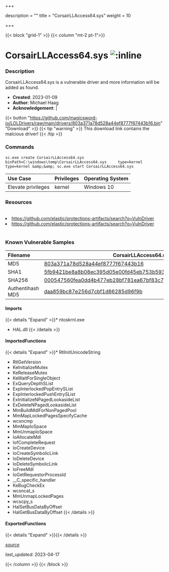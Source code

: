 +++

description = ""
title = "CorsairLLAccess64.sys"
weight = 10

+++


{{< block "grid-1" >}}
{{< column "mt-2 pt-1">}}


# CorsairLLAccess64.sys ![:inline](/images/twitter_verified.png) 


### Description

CorsairLLAccess64.sys is a vulnerable driver and more information will be added as found.

- **Created**: 2023-01-09
- **Author**: Michael Haag
- **Acknowledgement**:  | [](https://twitter.com/)

{{< button "https://github.com/magicsword-io/LOLDrivers/raw/main/drivers/803a371a78d528a44ef8777f67443b16.bin" "Download" >}}
{{< tip "warning" >}}
This download link contains the malcious driver!
{{< /tip >}}

### Commands

```
sc.exe create CorsairLLAccess64.sys binPath=C:\windows\temp\CorsairLLAccess64.sys     type=kernel type=kernel &amp;&amp; sc.exe start CorsairLLAccess64.sys
```

| Use Case | Privileges | Operating System | 
|:---- | ---- | ---- |
| Elevate privileges | kernel | Windows 10 |

### Resources
<br>
<li><a href=" https://github.com/elastic/protections-artifacts/search?q=VulnDriver"> https://github.com/elastic/protections-artifacts/search?q=VulnDriver</a></li>
<li><a href="https://github.com/elastic/protections-artifacts/search?q=VulnDriver">https://github.com/elastic/protections-artifacts/search?q=VulnDriver</a></li>
<br>

### Known Vulnerable Samples

| Filename | CorsairLLAccess64.sys |
|:---- | ---- | 
| MD5 | <a href="https://www.virustotal.com/gui/file/803a371a78d528a44ef8777f67443b16">803a371a78d528a44ef8777f67443b16</a> |
| SHA1 | <a href="https://www.virustotal.com/gui/file/5fb9421be8a8b08ec395d05e00fd45eb753b593a">5fb9421be8a8b08ec395d05e00fd45eb753b593a</a> |
| SHA256 | <a href="https://www.virustotal.com/gui/file/000547560fea0dd4b477eb28bf781ea67bf83c748945ce8923f90fdd14eb7a4b">000547560fea0dd4b477eb28bf781ea67bf83c748945ce8923f90fdd14eb7a4b</a> |
| Authentihash MD5 | <a href="https://www.virustotal.com/gui/search/authentihash%253Adaa859bc87e256d7cbf1d86285d96f9b">daa859bc87e256d7cbf1d86285d96f9b</a> || Authentihash SHA1 | <a href="https://www.virustotal.com/gui/search/authentihash%253Ad29d73b2add87a7daf3c626d593599ef6b9560ca">d29d73b2add87a7daf3c626d593599ef6b9560ca</a> || Authentihash SHA256 | <a href="https://www.virustotal.com/gui/search/authentihash%253Ae4ac5c7fbb41ee988029b27d8b6be574725689fd1365f5a56f5a12d9120f86c6">e4ac5c7fbb41ee988029b27d8b6be574725689fd1365f5a56f5a12d9120f86c6</a> || Signature | Microsoft Windows Hardware Compatibility Publisher, Microsoft Windows Third Party Component CA 2014, Microsoft Root Certificate Authority 2010   || Company | Corsair Memory, Inc. || Description | Corsair LL Access || Product | Corsair LL Access || OriginalFilename | Corsair LL Access |
#### Imports
{{< details "Expand" >}}* ntoskrnl.exe
* HAL.dll
{{< /details >}}
#### ImportedFunctions
{{< details "Expand" >}}* RtlInitUnicodeString
* RtlGetVersion
* KeInitializeMutex
* KeReleaseMutex
* KeWaitForSingleObject
* ExQueryDepthSList
* ExpInterlockedPopEntrySList
* ExpInterlockedPushEntrySList
* ExInitializeNPagedLookasideList
* ExDeleteNPagedLookasideList
* MmBuildMdlForNonPagedPool
* MmMapLockedPagesSpecifyCache
* wcsncmp
* MmMapIoSpace
* MmUnmapIoSpace
* IoAllocateMdl
* IofCompleteRequest
* IoCreateDevice
* IoCreateSymbolicLink
* IoDeleteDevice
* IoDeleteSymbolicLink
* IoFreeMdl
* IoGetRequestorProcessId
* __C_specific_handler
* KeBugCheckEx
* wcsncat_s
* MmUnmapLockedPages
* wcscpy_s
* HalSetBusDataByOffset
* HalGetBusDataByOffset
{{< /details >}}
#### ExportedFunctions
{{< details "Expand" >}}{{< /details >}}



[*source*](https://github.com/magicsword-io/LOLDrivers/tree/main/yaml/corsairllaccess64.yaml)

*last_updated:* 2023-04-17








{{< /column >}}
{{< /block >}}
